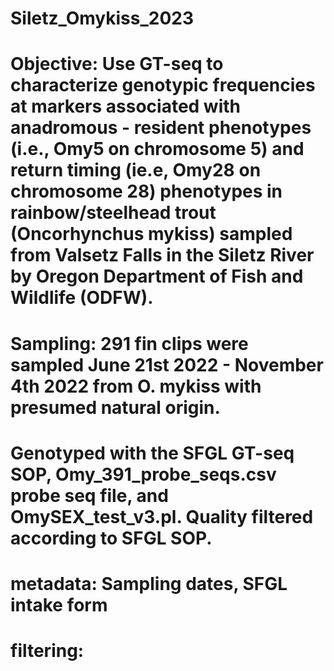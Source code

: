 # Siletz_Omykiss_2023
# Objective: Use GT-seq to characterize genotypic frequencies at markers associated with anadromous - resident phenotypes (i.e., Omy5 on chromosome 5) and return timing (ie.e, Omy28 on chromosome 28) phenotypes in rainbow/steelhead trout (Oncorhynchus mykiss) sampled from Valsetz Falls in the Siletz River by Oregon Department of Fish and Wildlife (ODFW).  
# Sampling: 291 fin clips were sampled June 21st 2022 - November 4th 2022 from O. mykiss with presumed natural origin. 
# Genotyped with the SFGL GT-seq SOP, Omy_391_probe_seqs.csv probe seq file, and OmySEX_test_v3.pl. Quality filtered according to SFGL SOP. 
# metadata: Sampling dates, SFGL intake form 
# filtering: 
